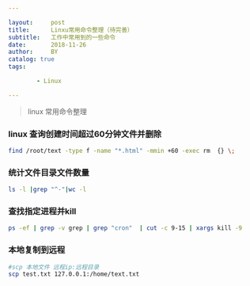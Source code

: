 ```yaml
---

layout:     post
title:      Linxu常用命令整理（待完善）
subtitle:   工作中常用到的一些命令
date:       2018-11-26
author:     BY
catalog: true
tags:

        - Linux

---
```


> linux 常用命令整理

### linux 查询创建时间超过60分钟文件并删除

```sh
find /root/text -type f -name "*.html" -mmin +60 -exec rm  {} \;
```

### 统计文件目录文件数量

```sh
ls -l |grep "^-"|wc -l
```

### 查找指定进程并kill

```sh
ps -ef | grep -v grep | grep "cron"  | cut -c 9-15 | xargs kill -9
```

### 本地复制到远程

```sh
#scp 本地文件 远程ip:远程目录
scp test.txt 127.0.0.1:/home/text.txt
```
